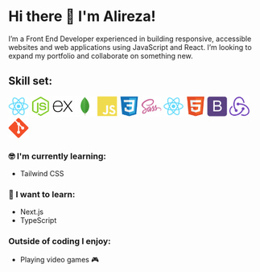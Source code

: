 # Hi there 👋 I'm Alireza!

I’m a Front End Developer experienced in building responsive, accessible websites and web applications using JavaScript and React. I’m looking to expand my portfolio and collaborate on something new.

## Skill set:

<p align="left">
<img src="https://raw.githubusercontent.com/Alirezamxz/Alirezamxz/master/assests/react-original.svg" height="auto" width="40">

<img src="https://raw.githubusercontent.com/Alirezamxz/Alirezamxz/master/assests/nodejs-original.svg" height="auto" width="40">

<img src="https://raw.githubusercontent.com/Alirezamxz/Alirezamxz/master/assests/express-original.svg" height="auto" width="40">

<img src="https://raw.githubusercontent.com/Alirezamxz/Alirezamxz/master/assests/mongodb-original.svg" height="auto" width="40">

<img src="https://raw.githubusercontent.com/Alirezamxz/Alirezamxz/master/assests/javascript-plain.svg" height="auto" width="40">

<img src="https://raw.githubusercontent.com/Alirezamxz/Alirezamxz/master/assests/css3-original.svg" height="auto" width="40">

<img src="https://raw.githubusercontent.com/Alirezamxz/Alirezamxz/master/assests/sass-original.svg" height="auto" width="40">

<img src="https://raw.githubusercontent.com/Alirezamxz/Alirezamxz/master/assests/react-original.svg" height="auto" width="40">

<img src="https://raw.githubusercontent.com/Alirezamxz/Alirezamxz/master/assests/html5-original.svg" height="auto" width="40">

<img src="https://raw.githubusercontent.com/Alirezamxz/Alirezamxz/master/assests/bootstrap-plain.svg" height="auto" width="40">

<img src="https://raw.githubusercontent.com/Alirezamxz/Alirezamxz/master/assests/redux-original.svg" height="auto" width="40">

<img src="https://raw.githubusercontent.com/Alirezamxz/Alirezamxz/master/assests/git-original.svg" height="auto" width="40">
</p>

### :nerd_face: I'm currently learning:

- Tailwind CSS

### :thinking: I want to learn:

- Next.js
- TypeScript

### Outside of coding I enjoy:

- Playing video games :video_game:
